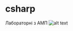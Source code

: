 # csharp
Лабораторні з АМП
![alt text](https://raw.githubusercontent.com/skankhunt220/csharp/img.png)

